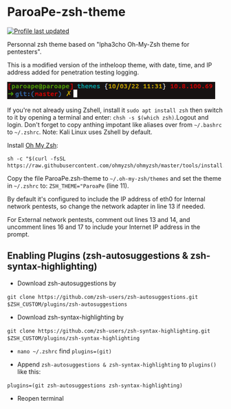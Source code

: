 # ParoaPe-zsh-theme
[![Profile last updated](https://img.shields.io/github/last-commit/paroape/paroape-zsh-theme)](https://github.com/paroape/paroape/)

Personnal zsh theme based on "lpha3cho Oh-My-Zsh theme for pentesters".

This is a modified version of the intheloop theme, with date, time, and IP address added for penetration testing logging.

![screenshot](ParoaPe-zsh-theme-screenshot.png)

If you're not already using Zshell, install it `sudo apt install zsh` then switch to it by opening a terminal and enter: `chsh -s $(which zsh)`.Logout and login.
Don't forget to copy anthing impotant like aliases over from `~/.bashrc` to `~/.zshrc`. Note: Kali Linux uses Zshell by default.

Install [Oh My Zsh](https://ohmyz.sh/):
```shell
sh -c "$(curl -fsSL https://raw.githubusercontent.com/ohmyzsh/ohmyzsh/master/tools/install.sh)"
```

Copy the file ParoaPe.zsh-theme to `~/.oh-my-zsh/themes` and set the theme in `~/.zshrc` to: `ZSH_THEME="ParoaPe` (line 11).

By default it's configured to include the IP address of eth0 for Internal network pentests, so change the network adapter in line 13 if needed.

For External network pentests, comment out lines 13 and 14, and uncomment lines 16 and 17 to include your Internet IP address in the prompt.

## Enabling Plugins (zsh-autosuggestions & zsh-syntax-highlighting)
- Download zsh-autosuggestions by

 `git clone https://github.com/zsh-users/zsh-autosuggestions.git $ZSH_CUSTOM/plugins/zsh-autosuggestions`

- Download zsh-syntax-highlighting by

 `git clone https://github.com/zsh-users/zsh-syntax-highlighting.git $ZSH_CUSTOM/plugins/zsh-syntax-highlighting`

- `nano ~/.zshrc` find `plugins=(git)`

- Append `zsh-autosuggestions & zsh-syntax-highlighting` to  `plugins()` like this:

 `plugins=(git zsh-autosuggestions zsh-syntax-highlighting)`

- Reopen terminal
